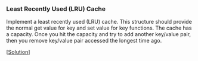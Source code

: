 ### Least Recently Used (LRU) Cache

Implement a least recently used (LRU) cache. This structure should provide the normal get value for key and set value for key functions. The cache has a capacity. Once you hit the capacity and try to add another key/value pair, then you remove key/value pair accessed the longest time ago.

\[[Solution](solution.cpp)\]
